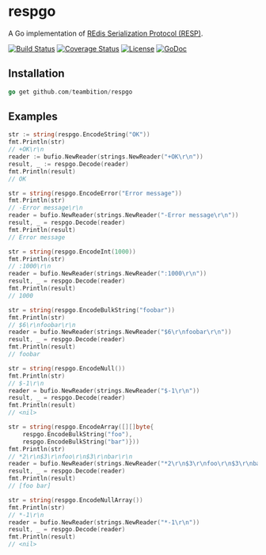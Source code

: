 # respgo
A Go implementation of [REdis Serialization Protocol (RESP)](https://redis.io/topics/protocol).

[![Build Status](https://travis-ci.org/teambition/respgo.svg?branch=master)](https://travis-ci.org/teambition/respgo)
[![Coverage Status](http://img.shields.io/coveralls/teambition/respgo.svg?style=flat-square)](https://coveralls.io/r/teambition/respgo)
[![License](http://img.shields.io/badge/license-mit-blue.svg?style=flat-square)](https://raw.githubusercontent.com/teambition/respgo/master/LICENSE)
[![GoDoc](http://img.shields.io/badge/go-documentation-blue.svg?style=flat-square)](http://godoc.org/github.com/teambition/respgo)

## Installation
```go
go get github.com/teambition/respgo
```
## Examples
```go
str := string(respgo.EncodeString("OK"))
fmt.Println(str)
// +OK\r\n
reader := bufio.NewReader(strings.NewReader("+OK\r\n"))
result, _ := respgo.Decode(reader)
fmt.Println(result)
// OK

str = string(respgo.EncodeError("Error message"))
fmt.Println(str)
// -Error message\r\n
reader = bufio.NewReader(strings.NewReader("-Error message\r\n"))
result, _ = respgo.Decode(reader)
fmt.Println(result)
// Error message

str = string(respgo.EncodeInt(1000))
fmt.Println(str)
// :1000\r\n
reader = bufio.NewReader(strings.NewReader(":1000\r\n"))
result, _ = respgo.Decode(reader)
fmt.Println(result)
// 1000

str = string(respgo.EncodeBulkString("foobar"))
fmt.Println(str)
// $6\r\nfoobar\r\n
reader = bufio.NewReader(strings.NewReader("$6\r\nfoobar\r\n"))
result, _ = respgo.Decode(reader)
fmt.Println(result)
// foobar

str = string(respgo.EncodeNull())
fmt.Println(str)
// $-1\r\n
reader = bufio.NewReader(strings.NewReader("$-1\r\n"))
result, _ = respgo.Decode(reader)
fmt.Println(result)
// <nil>

str = string(respgo.EncodeArray([][]byte{
	respgo.EncodeBulkString("foo"),
	respgo.EncodeBulkString("bar")}))
fmt.Println(str)
// *2\r\n$3\r\nfoo\r\n$3\r\nbar\r\n
reader = bufio.NewReader(strings.NewReader("*2\r\n$3\r\nfoo\r\n$3\r\nbar\r\n"))
result, _ = respgo.Decode(reader)
fmt.Println(result)
// [foo bar]

str = string(respgo.EncodeNullArray())
fmt.Println(str)
// *-1\r\n
reader = bufio.NewReader(strings.NewReader("*-1\r\n"))
result, _ = respgo.Decode(reader)
fmt.Println(result)
// <nil>

```
